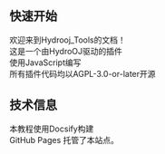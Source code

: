 ## 快速开始
欢迎来到Hydrooj_Tools的文档！    
这是一个由HydroOJ驱动的插件  
使用JavaScript编写  
所有插件代码均以AGPL-3.0-or-later开源    

## 技术信息  
本教程使用Docsify构建  
GitHub Pages 托管了本站点。  